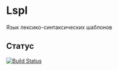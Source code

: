 # Lspl

Язык лексико-синтаксических шаблонов

## Статус

[<img src="https://secure.travis-ci.org/cmc-msu-ai/lspl.png?branch=master" alt="Build Status" />](http://travis-ci.org/cmc-msu-ai/lspl)
